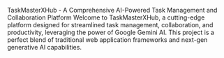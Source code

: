TaskMasterXHub - A Comprehensive AI-Powered Task Management and Collaboration Platform
Welcome to TaskMasterXHub, a cutting-edge platform designed for streamlined task management, collaboration, and productivity, leveraging the power of Google Gemini AI. This project is a perfect blend of traditional web application frameworks and next-gen generative AI capabilities.

